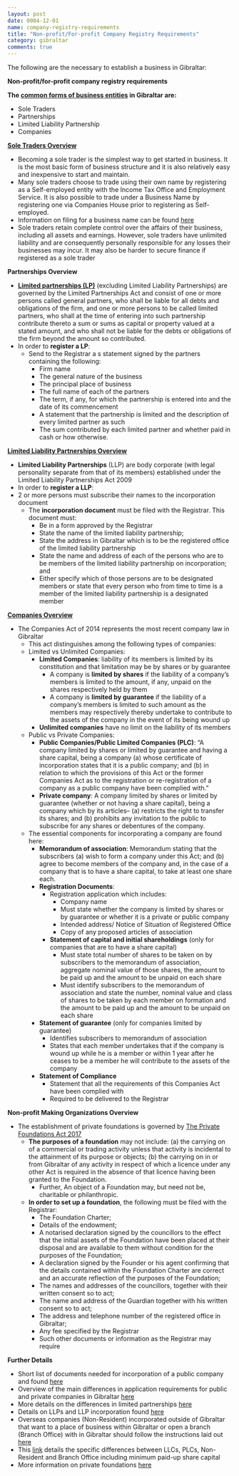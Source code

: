 ```yaml
---
layout: post
date: 0004-12-01
name: company-registry-requirements
title: "Non-profit/For-profit Company Registry Requirements"
category: gibraltar
comments: true
---
```


The following are the necessary to establish a business in Gibraltar: 

**Non-profit/for-profit company registry requirements**	

**The [common forms of business entities](https://www.angloinfo.com/how-to/gibraltar/working/starting-a-business) in Gibraltar are:** 

* Sole Traders  
* Partnerships  
* Limited Liability Partnership  
* Companies  

**[Sole Traders Overview](https://www.gibraltar.gov.gi/new/entities#ancla2)** 
* Becoming a sole trader is the simplest way to get started in business. It is the most basic form of business structure and it is also relatively easy and inexpensive to start and maintain.
* Many sole traders choose to trade using their own name by registering as a Self-employed entity with the Income Tax Office and Employment Service. It is also possible to trade under a Business Name by registering one via Companies House prior to registering as Self-employed. 
* Information on filing for a business name can be found [here](https://www.gibraltar.gov.gi/new/companies-house)
* Sole traders retain complete control over the affairs of their business, including all assets and earnings. However, sole traders have unlimited liability and are consequently personally responsible for any losses their businesses may incur. It may also be harder to secure finance if registered as a sole trader   
     
**Partnerships Overview** 
* **[Limited partnerships (LP)](http://www.gibraltarlaws.gov.gi/articles/1927-07o.pdf)** (excluding Limited Liability Partnerships) are governed by the Limited Partnerships Act and consist of one or more persons called general partners, who shall be liable for all debts and obligations of the firm, and one or more persons to be called limited partners, who shall at the time of entering into such partnership contribute thereto a sum or sums as capital or property valued at a stated amount, and who shall not be liable for the debts or obligations of the firm beyond the amount so contributed. 
* In order to **register a LP**:
  * Send to the Registrar a s statement signed by the partners containing the following: 
    * Firm name 
    * The general nature of the business
    * The principal place of business
    * The full name of each of the partners
    * The term, if any, for which the partnership is entered into and the date of its commencement
    * A statement that the partnership is limited and the description of every limited partner as such
    * The sum contributed by each limited partner and whether paid in cash or how otherwise. 

**[Limited Liability Partnerships Overview](http://www.gibraltarlaws.gov.gi/articles/2009-06o.pdf)** 
* **Limited Liability Partnerships** (LLP) are body corporate (with legal personality separate from that of its members) established under the Limited Liability Partnerships Act 2009
* In order to **register a LLP**:
* 2 or more persons must subscribe their names to the incorporation document
  * The **incorporation document** must be filed with the Registrar. This document must: 
    * Be in a form approved by the Registrar
    * State the name of the limited liability partnership;
    * State the address in Gibraltar which is to be the registered office of the limited liability partnership
    * State the name and address of each of the persons who are to be members of the limited liability partnership on incorporation; and
    * Either specify which of those persons are to be designated members or state that every person who from time to time is a member of the limited liability partnership is a designated member

**[Companies Overview](http://www.gibraltarlaws.gov.gi/articles/2014-19o.pdf)**  
* The Companies Act of 2014 represents the most recent company law in Gibraltar 
  * This act distinguishes among the following types of companies:
  * Limited vs Unlimited Companies:
    * **Limited Companies**: liability of its members is limited by its constitution and that limitation may be by shares or by guarantee
      * A company is **limited by shares** if the liability of a company’s members is limited to the amount, if any, unpaid on the shares respectively held by them
      * A company is **limited by guarantee** if the liability of a company’s members is limited to such amount as the members may respectively thereby undertake to contribute to the assets of the company in the event of its being wound up
    * **Unlimited companies** have no limit on the liability of its members
  * Public vs Private Companies:
    * **Public Companies/Public Limited Companies (PLC)**: “A company limited by shares or limited by guarantee and having a share capital, being a company (a) whose certificate of incorporation states that it is a public company; and (b) in relation to which the provisions of this Act or the former Companies Act as to the registration or re-registration of a company as a public company have been complied with.”
    * **Private company**: A company limited by shares or limited by guarantee (whether or not having a share capital), being a company which by its articles– (a) restricts the right to transfer its shares; and (b) prohibits any invitation to the public to subscribe for any shares or debentures of the company.
  * The essential components for incorporating a company are found here: 
    * **Memorandum of association**: Memorandum stating that the subscribers (a) wish to form a company under this Act; and (b) agree to become members of the company and, in the case of a company that is to have a share capital, to take at least one share each.
    * **Registration Documents**:
      * Registration application which includes:
        * Company name
        * Must state whether the company is limited by shares or by guarantee or whether it is a private or public company 
        * Intended address/ Notice of Situation of Registered Office
        * Copy of any proposed articles of association 
      * **Statement of capital and initial shareholdings** (only for companies that are to have a share capital)
        * Must state total number of shares to be taken on by subscribers to the memorandum of association, aggregate nominal value of those shares, the amount to be paid up and the amount to be unpaid on each share
        * Must identify subscribers to the memorandum of association and state the number, nominal value and class of shares to be taken by each member on formation and the amount to be paid up and the amount to be unpaid on each share
    * **Statement of guarantee** (only for companies limited by guarantee) 
      * Identifies subscribers to memorandum of association 
      * States that each member undertakes that if the company is wound up while he is a member or within 1 year after he ceases to be a member he will contribute to the assets of the company 
    * **Statement of Compliance**
      * Statement that all the requirements of this Companies Act have been complied with 
      * Required to be delivered to the Registrar  

**Non-profit Making Organizations Overview**

* The establishment of private foundations is governed by [The Private Foundations Act 2017](http://www.gibraltarlaws.gov.gi/bills/bills2017/2017B01.pdf) 
  * **The purposes of a foundation** may not include: (a) the carrying on of a commercial or trading activity unless that activity is incidental to the attainment of its purpose or objects; (b) the carrying on in or from Gibraltar of any activity in respect of which a licence under any other Act is required in the absence of that licence having been granted to the Foundation. 
    * Further, An object of a Foundation may, but need not be, charitable or philanthropic.
  * **In order to set up a foundation**, the following must be filed with the Registrar:
    * The Foundation Charter; 
    * Details of the endowment;
    * A notarised declaration signed by the councillors to the effect that the initial assets of the Foundation have been placed at their disposal and are available to them without condition for the purposes of the Foundation; 
    * A declaration signed by the Founder or his agent confirming that the details contained within the Foundation Charter are correct and an accurate reflection of the purposes of the Foundation; 
    * The names and addresses of the councillors, together with their written consent so to act; 
    * The name and address of the Guardian together with his written consent so to act;
    * The address and telephone number of the registered office in Gibraltar;
    * Any fee specified by the Registrar
    * Such other documents or information as the Registrar may require  

**Further Details** 
* Short list of documents needed for incorporation of a public company and found [here](http://www.companieshouse.gi/publications/C0014.pdf)
* Overview of the main differences in application requirements for public and private companies in Gibraltar [here](http://www.companieshouse.gi/publications/C0014.pdf)
* More details on the differences in limited partnerships [here](http://www.companieshouse.gi/publications/C0022.pdf)
* Details on LLPs and LLP incorporation found [here](http://www.companieshouse.gi/publications/C0030.pdf)
* Overseas companies (Non-Resident) incorporated outside of Gibraltar that want to a place of business within Gibraltar or open a branch (Branch Office) with in Gibraltar should follow the instructions laid out [here](http://www.companieshouse.gi/publications/C0009.pdf) 
* This [link](http://www.healyconsultants.com/gibraltar-company-registration/setup-llc/) details the specific differences between LLCs, PLCs, Non-Resident and Branch Office including minimum paid-up share capital 
* More information on private foundations [here](http://www.ey.com/Publication/vwLUAssets/ey-private-foundations-in-gibraltar/$FILE/ey-private-foundations-in-gibraltar.pdf)



